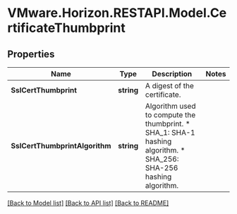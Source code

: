 # VMware.Horizon.RESTAPI.Model.CertificateThumbprint
## Properties

Name | Type | Description | Notes
------------ | ------------- | ------------- | -------------
**SslCertThumbprint** | **string** | A digest of the certificate. | 
**SslCertThumbprintAlgorithm** | **string** | Algorithm used to compute the thumbprint. * SHA_1: SHA-1 hashing algorithm. * SHA_256: SHA-256 hashing algorithm. | 

[[Back to Model list]](../README.md#documentation-for-models) [[Back to API list]](../README.md#documentation-for-api-endpoints) [[Back to README]](../README.md)

